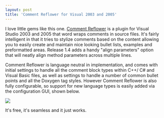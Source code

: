 ```yaml
---
layout: post  
title: 'Comment Reflower for Visual 2003 and 2005'
---
```

I love little gems like this one. [Comment Reflower](http://commentreflower.sourceforge.net/) is a plugin for Visual Studio 2003 and 2005 that word wraps comments in source files. It's fairly intelligent in that it tries to stylize comments based on the content allowing you to easily create and maintain nice looking bullet lists, examples and preformatted areas. Release 1.4 adds a handy "align parameters" option that will neatly align method parameters across multiple lines.

Comment Reflower is language neutral in implementation, and comes with initial settings to handle all the comment block types within C++/ C# and Visual Basic files, as well as settings to handle a number of common bullet points and all the Doxygen tag styles. However Comment Reflower is also fully configurable, so support for new language types is easily added via the configuration GUI, shown below.

![](http://commentreflower.sourceforge.net/BlockSettings.png)

It's free, it's seamless and it just works. 
